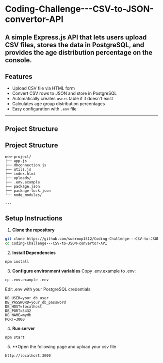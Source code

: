 # Coding-Challenge---CSV-to-JSON-convertor-API

A simple Express.js API that lets users upload CSV files, stores the data in PostgreSQL, and provides the age distribution percentage on the console.
---
## Features

- Upload CSV file via HTML form
- Convert CSV rows to JSON and store in PostgreSQL
- Automatically creates `users` table if it doesn't exist
- Calculates age group distribution percentages
- Easy configuration with `.env` file

---

## Project Structure
## Project Structure

```plaintext
new-project/
├── app.js               
├── dbconnection.js      
├── utils.js             
├── index.html          
├── uploads/                        
├── .env.example         
├── package.json
├── package-lock.json
└── node_modules/      

---
```
## Setup Instructions

1. **Clone the repository**

```bash
git clone https://github.com/swaroop1512/Coding-Challenge---CSV-to-JSON-convertor-API.git
cd Coding-Challenge---CSV-to-JSON-convertor-API
```
2. **Install Dependencies**
   
```bash
npm install
```
  
3. **Configure environment variables**
   Copy .env.example to .env:
```bash
cp .env.example .env
```

  Edit .env with your PostgreSQL credentials:
  
    DB_USER=your_db_user
    DB_PASSWORD=your_db_password
    DB_HOST=localhost
    DB_PORT=5432
    DB_NAME=mydb
    PORT=3000
    
4. **Run server**
```bash
npm start
```
5. **Open the following page and upload your csv file
```bash
http://localhost:3000
```
